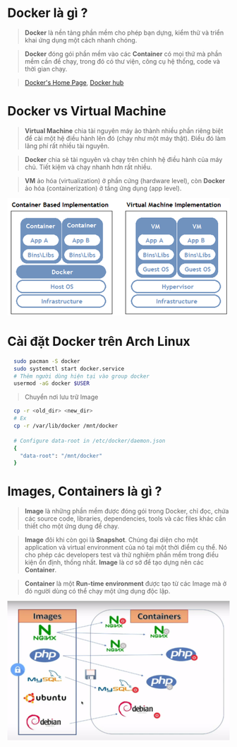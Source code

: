 # Docker là gì ?

> **Docker** là nền tảng phần mềm cho phép bạn dựng, kiểm thử và triển khai ứng dụng một cách nhanh chóng.

> **Docker** đóng gói phần mềm vào các **Container** có mọi thứ mà phần mềm cần để chạy, trong đó có thư viện, công cụ hệ thống, code và thời gian chạy.

> [Docker's Home Page](https://www.docker.com/), [Docker hub](https://hub.docker.com/)

# Docker vs Virtual Machine

> **Virtual Machine** chia tài nguyên máy ảo thành nhiều phần riêng biệt để cài một hệ điều hành lên đó (chạy như một máy thật). Điều đó làm lãng phí rất nhiều tài nguyên.

> **Docker** chia sẻ tài nguyên và chạy trên chính hệ điều hành của máy chủ. Tiết kiệm và chạy nhanh hơn rất nhiều.

> **VM** ảo hóa (virtualization) ở phần cứng (hardware level), còn **Docker** ảo hóa (containerization) ở tầng ứng dụng (app level).

![Docker VM](./images/docker-vm.png)

# Cài đặt Docker trên Arch Linux

```sh
  sudo pacman -S docker
  sudo systemctl start docker.service
  # Thêm người dùng hiện tại vào group docker
  usermod -aG docker $USER
```

> Chuyển nơi lưu trữ Image

```sh
  cp -r <old_dir> <new_dir>
  # Ex
  cp -r /var/lib/docker /mnt/docker

  # Configure data-root in /etc/docker/daemon.json
  {
    "data-root": "/mnt/docker"
  }

```

# Images, Containers là gì ?

> **Image** là những phần mềm được đóng gói trong Docker, chỉ đọc, chứa các source code, libraries, dependencies, tools và các files khác cần thiết cho một ứng dụng để chạy.

> **Image** đôi khi còn gọi là **Snapshot**. Chúng đại diện cho một application và virtual environment của nó tại một thời điểm cụ thể. Nó cho phép các developers test và thử nghiệm phần mềm trong điều kiện ổn định, thống nhất. **Image** là cơ sở để tạo dựng nên các **Container**.

> **Container** là một **Run-time environment** được tạo từ các Image mà ở đó người dùng có thể chạy một ứng dụng độc lập.

![Image, Container](./images/image-container.jpg)
